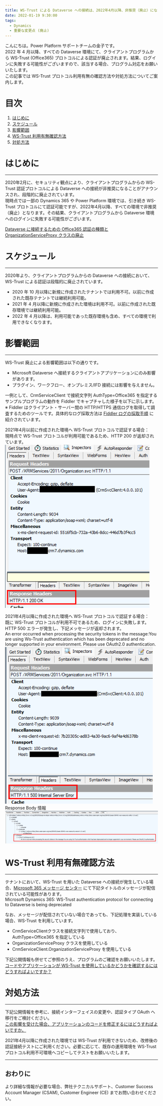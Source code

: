 ```yaml
---
title: WS-Trust による Dataverse への接続は、2022年4月以降、非推奨（廃止）になります
date: 2022-01-19 9:30:00
tags:
  - Dynamics
  - 重要な変更点 (廃止)
---
```


こんにちは。Power Platform サポートチームの金子です。  
2022 年 4 月以降、すべての Dataverse 環境にて、クライアントプログラムから WS-Trust (Office365) プロトコルによる認証が廃止されます。結果、ログインに失敗する可能性がございますので、該当する場合、プログラム対応をお願いいたします。  
この記事では WS-Trust プロトコル利用有無の確認方法や対処方法についてご案内します。  

<!-- more -->
# 目次

1. [はじめに](#anchor-intro)
2. [スケジュール](#anchor-schedule)
3. [影響範囲](#anchor-impacts)
4. [WS-Trust 利用有無確認方法](#anchor-how-do-i-know)
5. [対処方法](#anchor-fix)

<a id='anchor-Intro'></a>

# はじめに
---
2020年2月に、セキュリティ観点により、クライアントプログラムからの WS-Trust 認証プロトコルによる Dataverse への接続が非推奨になることがアナウンスされ、段階的に廃止されています。  
現時点では一部の Dynamics 365 や Power Platform 環境では、引き続き WS-Trust プロトコルにて認証可能ですが、2022年4月以降、すべての環境で非推奨（廃止）となります。その結果、クライアントプログラムから Dataverse 環境へのログインに失敗する可能性がございます。  

[Dataverse に接続するための Office365 認証の種類と OrganizationServiceProxy クラスの廃止](https://docs.microsoft.com/ja-jp/power-platform/important-changes-coming#deprecation-of-office365-authentication-type-and-organizationserviceproxy-class-for-connecting-to-dataverse) 

<a id='anchor-schedule'></a>

# スケジュール
---
2020年より、クライアントプログラムからの Dataverse への接続において、WS-Trust による認証は段階的に廃止されています。  
- 2020 年 10 月以降に新規に作成されたテナントでは利用不可。以前に作成された既存テナントでは継続利用可能。
- 2021 年 4 月以降に新規に作成された環境は利用不可。以前に作成された既存環境では継続利用可能。
- 2022 年 4 月以降は、利用可能であった既存環境も含め、すべての環境で利用できなくなります。

<a id='anchor-impacts'></a>

# 影響範囲
---
WS-Trust 廃止による影響範囲は以下の通りです。 
- Microsoft Dataverse へ接続するクライアントアプリケーションにのみ影響があります。
- プラグイン、ワークフロー、オンプレミス/IFD 接続には影響を与えません。

一例として、CrmServiceClient で接続文字列 AuthType=Office365 を指定するサンプルプログラムの動作を Fiddler でキャプチャした様子を以下に示します。  
※ Fiddler はクライアント・サーバー間の HTTP/HTTPS 通信ログを取得して調査するためのツールです。具体的なログ採取方法は [Fiddler ログの採取手順](https://social.technet.microsoft.com/Forums/exchange/ja-JP/fe5f977a-2992-44c3-b643-38ad570a3d18/fiddler-12525124641239825505214622516338918?forum=DCRMSupport) に紹介されています。  

2021年4月以前に作成された環境へ WS-Trust プロトコルで認証する場合：  
現時点で WS-Trust プロトコルが利用可能であるため、HTTP 200 が返却されています。  
![](./Deprecation-WS-Trust/enabled.png)  

2021年4月以降に作成された環境へ WS-Trust プロトコルで認証する場合：  
既に WS-Trust プロトコルが利用不可であるため、ログインに失敗します。HTTP 500 エラーが発生し、下記メッセージが返却されます。  
An error occurred when processing the security tokens in the message:You are using Ws-Trust authentication which has been deprecated and no longer supported in your environment. Please use OAuth2.0 authentication.
![](./Deprecation-WS-Trust/disabled.png)   
Response Body 情報  
![](./Deprecation-WS-Trust/disabled_XML.png)  


<a id='anchor-how-do-i-know'></a>

# WS-Trust 利用有無確認方法
---
テナントにおいて、WS-Trust を用いた Dataverse への接続が発生している場合、[Microsoft 365 メッセージ センター](https://admin.microsoft.com/#/MessageCenter) にて下記タイトルのメッセージが配信されている可能性があります。   
Microsoft Dynamics 365: WS-Trust authentication protocol for connecting to Dataverse is being deprecated

なお、メッセージが配信されていない場合であっても、下記処理を実装している場合、WS-Trust を利用しています。
-	CrmServiceClientクラスを接続文字列で使用しており、AuthType=Office365 を指定している
-	OrganizationServiceProxy クラスを使用している
-	CrmServiceClient.OrganizationServiceProxy を使用している

下記公開情報も併せてご参照のうえ、プログラムのご確認をお願いいたします。  
[コードやアプリケーションが WS-Trust を使用しているかどうかを確認するにはどうすればよいですか？](https://docs.microsoft.com/ja-jp/powerapps/developer/data-platform/authenticate-office365-deprecation#how-do-i-know-if-my-code-or-application-is-using-ws-trust)


<a id='anchor-fix'></a>

# 対処方法  
---
下記公開情報を参考に、接続インターフェイスの変更や、認証タイプ OAuth へ移行をご検討ください。  
[この影響を受けた場合、アプリケーションのコードを修正するにはどうすればよいですか。](https://docs.microsoft.com/ja-jp/powerapps/developer/data-platform/authenticate-office365-deprecation#what-should-i-do-to-fix-my-application-code-if-affected)

2021年4月以降に作成された環境では WS-Trust が利用できないため、改修後の認証接続テストにご利用ください。必要に応じて、既存の運用環境を WS-Trust プロトコル利用不可環境へコピーしてテストをお願いいたします。

---
## おわりに

より詳細な情報が必要な場合、弊社テクニカルサポート、Customer Success Account Manager (CSAM), Customer Engineer (CE) までお問い合わせください。 
